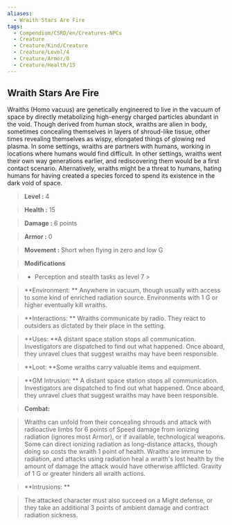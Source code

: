 ```yaml
---
aliases:
  - Wraith Stars Are Fire
tags:
  - Compendium/CSRD/en/Creatures-NPCs
  - Creature
  - Creature/Kind/Creature
  - Creature/Level/4
  - Creature/Armor/0
  - Creature/Health/15
---
```

  
    
## Wraith Stars Are Fire    
Wraiths (Homo vacuus) are genetically engineered to live in the vacuum of space by directly metabolizing high-energy charged particles abundant in the void. Though derived from human stock, wraiths are alien in body, sometimes concealing themselves in layers of shroud-like tissue, other times revealing themselves as wispy, elongated things of glowing red plasma. In some settings, wraiths are partners with humans, working in locations where humans would find difficult. In other settings, wraiths went their own way generations earlier, and rediscovering them would be a first contact scenario. Alternatively, wraiths might be a threat to humans, hating humans for having created a species forced to spend its existence in the dark void of space.    
  
    
> **Level :** 4    
> **Health :** 15    
> **Damage :** 6 points    
> **Armor :** 0    
> **Movement :** Short when flying in zero and low G    
> **Modifications**    
>- Perception and stealth tasks as level 7 >  
>    
> **Environment: ** Anywhere in vacuum, though usually with access to some kind of enriched radiation source. Environments with 1 G or higher eventually kill wraiths.    
> **Interactions: ** Wraiths communicate by radio. They react to outsiders as dictated by their place in the setting.    
> **Uses: **A distant space station stops all communication. Investigators are dispatched to find out what happened. Once aboard, they unravel clues that suggest wraiths may have been responsible.    
> **Loot: **Some wraiths carry valuable items and equipment.    
> **GM Intrusion: ** A distant space station stops all communication. Investigators are dispatched to find out what happened. Once aboard, they unravel clues that suggest wraiths may have been responsible.    
  
> **Combat:**   
> Wraiths can unfold from their concealing shrouds and attack with radioactive limbs for 6 points of Speed damage from ionizing radiation (ignores most Armor), or if available, technological weapons. Some can direct ionizing radiation as long-distance attacks, though doing so costs the wraith 1 point of health. Wraiths are immune to radiation, and attacks using radiation heal a wraith's lost health by the amount of damage the attack would have otherwise afflicted. Gravity of 1 G or greater hinders all wraith actions.    
    
  
> **Intrusions: **   
> The attacked character must also succeed on a Might defense, or they take an additional 3 points of ambient damage and contract radiation sickness.    
